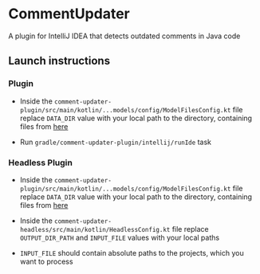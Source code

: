 # CommentUpdater
A plugin for IntelliJ IDEA that detects outdated comments in Java code


## Launch instructions

### Plugin

- Inside the `comment-updater-plugin/src/main/kotlin/...models/config/ModelFilesConfig.kt` file 
replace `DATA_DIR` value with your local path to the directory, containing files from [here](https://drive.google.com/drive/folders/1E4XOJHfEWOlHXBPxPu3_bkKfuU4G_N49?usp=sharing)
  
- Run  `gradle/comment-updater-plugin/intellij/runIde` task

### Headless Plugin 

- Inside the `comment-updater-plugin/src/main/kotlin/...models/config/ModelFilesConfig.kt` file
  replace `DATA_DIR` value with your local path to the directory, containing files from [here](https://drive.google.com/drive/folders/1E4XOJHfEWOlHXBPxPu3_bkKfuU4G_N49?usp=sharing)

- Inside the `comment-updater-headless/src/main/kotlin/HeadlessConfig.kt` file
  replace `OUTPUT_DIR_PATH` and `INPUT_FILE` values with your local paths
  
- `INPUT_FILE` should contain absolute paths to the projects, which you want to process 
  